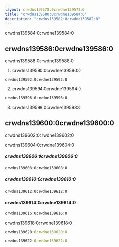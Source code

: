```yaml
---
layout: crwdns139578:0crwdne139578:0
title: "crwdns139580:0crwdne139580:0"
description: "crwdns139582:0crwdne139582:0"
---
```

crwdns139584:0crwdne139584:0

## crwdns139586:0crwdne139586:0

crwdns139588:0crwdne139588:0

1. crwdns139590:0crwdne139590:0

```sh
crwdns139592:0crwdne139592:0
```

2. crwdns139594:0crwdne139594:0

```sh
crwdns139596:0crwdne139596:0
```

3. crwdns139598:0crwdne139598:0

## crwdns139600:0crwdne139600:0

crwdns139602:0crwdne139602:0

crwdns139604:0crwdne139604:0

##### crwdns139606:0crwdne139606:0

```sh
crwdns139608:0crwdne139608:0
```

##### crwdns139610:0crwdne139610:0

```sh
crwdns139612:0crwdne139612:0
```

#### crwdns139614:0crwdne139614:0

```sh
crwdns139616:0crwdne139616:0
```

crwdns139618:0crwdne139618:0

```clojure
crwdns139620:0crwdne139620:0
```

```clojure
crwdns139622:0crwdne139622:0
```